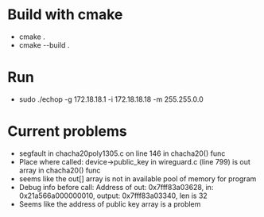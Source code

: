 # Build with cmake 
 - cmake .
 - cmake --build .

# Run 
 - sudo ./echop -g 172.18.18.1 -i 172.18.18.18 -m 255.255.0.0

# Current problems
 - segfault in chacha20poly1305.c on line 146 in chacha20() func
 - Place where called: device->public_key in wireguard.c (line 799) is out array in chacha20() func
 - seems like the out[] array is not in available pool of memory for program
 - Debug info before call: Address of out: 0x7fff83a03628, in: 0x21a566a000000010, output: 0x7fff83a03340,  len is 32
 - Seems like the address of public key array is a problem
